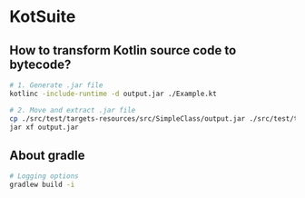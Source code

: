 # KotSuite

## How to transform Kotlin source code to bytecode?

```bash
# 1. Generate .jar file
kotlinc -include-runtime -d output.jar ./Example.kt

# 2. Move and extract .jar file
cp ./src/test/targets-resources/src/SimpleClass/output.jar ./src/test/targets-resources/generated/
jar xf output.jar
```
## About gradle

```bash
# Logging options
gradlew build -i
```
